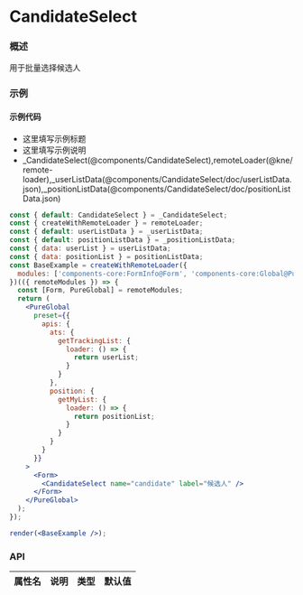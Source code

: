 
# CandidateSelect


### 概述

用于批量选择候选人


### 示例

#### 示例代码

- 这里填写示例标题
- 这里填写示例说明
- _CandidateSelect(@components/CandidateSelect),remoteLoader(@kne/remote-loader),_userListData(@components/CandidateSelect/doc/userListData.json),_positionListData(@components/CandidateSelect/doc/positionListData.json)

```jsx
const { default: CandidateSelect } = _CandidateSelect;
const { createWithRemoteLoader } = remoteLoader;
const { default: userListData } = _userListData;
const { default: positionListData } = _positionListData;
const { data: userList } = userListData;
const { data: positionList } = positionListData;
const BaseExample = createWithRemoteLoader({
  modules: ['components-core:FormInfo@Form', 'components-core:Global@PureGlobal']
})(({ remoteModules }) => {
  const [Form, PureGlobal] = remoteModules;
  return (
    <PureGlobal
      preset={{
        apis: {
          ats: {
            getTrackingList: {
              loader: () => {
                return userList;
              }
            }
          },
          position: {
            getMyList: {
              loader: () => {
                return positionList;
              }
            }
          }
        }
      }}
    >
      <Form>
        <CandidateSelect name="candidate" label="候选人" />
      </Form>
    </PureGlobal>
  );
});

render(<BaseExample />);

```


### API

|属性名|说明|类型|默认值|
|  ---  | ---  | --- | --- |

